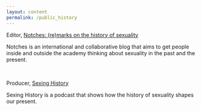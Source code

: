 ```yaml
---
layout: content
permalink: /public_history
---
```


Editor, [Notches: (re)marks on the history of sexuality](http://notchesblog.com)

Notches is an international and collaborative blog that aims to get people inside and outside the academy thinking about sexuality in the past and the present. 

<br>

Producer, [Sexing History](www.sexinghistory.com)

Sexing History is a podcast that shows how the history of sexuality shapes our present.  
